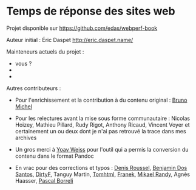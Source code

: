 Temps de réponse des sites web
========================

Projet disponible sur <https://github.com/edas/webperf-book>

Auteur initial : Éric Daspet <http://eric.daspet.name/>

Mainteneurs actuels du projet : 

* vous ? 
*  
*  


Autres contributeurs :

* Pour l'enrichissement et la contribution à du contenu 
  original : [Bruno Michel](https://github.com/nono)

* Pour les relectures avant la mise sous forme communautaire :
  Nicolas Hoizey, Mathieu Pillard, Rudy Rigot, Anthony Ricaud,
  Vincent Voyer et certainement un ou deux dont je n'ai pas 
  retrouvé la trace dans mes archives

* Un gros merci à [Yoav Weiss](https://github.com/yoavweiss) 
  pour l'outil qui a permis la conversion du contenu dans le 
  format Pandoc

* En vrac pour des corrections et typos : 
  [Denis Roussel](https://github.com/KuiKui), 
  [Benjamin Dos Santos](https://github.com/bdossantos),
  [DirtyF](https://github.com/DirtyF), Tanguy Martin,
  [Tomhtml](https://github.com/TOMHTML), 
  [Franek](https://github.com/franek),
  [Mikael Randy](https://github.com/mikaelrandy),
  Agnès Haasser, [Pascal Borreli](https://github.com/pborreli)
